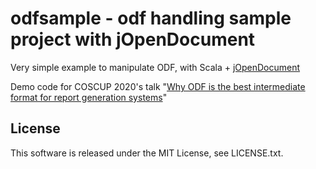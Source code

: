 # odfsample - odf handling sample project with jOpenDocument

Very simple example to manipulate ODF, with Scala + [jOpenDocument](http://www.jopendocument.org/)

Demo code for COSCUP 2020's talk "[Why ODF is the best intermediate format for report generation systems](https://coscup.org/2020/en/agenda/KXPYPW)"

## License

This software is released under the MIT License, see LICENSE.txt.

